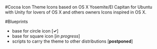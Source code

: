 #Cocoa Icon Theme
Icons based on OS X Yosemite/El Capitan for Ubuntu with Unity for lovers of OS X and others owners Icons inspired in OS X.

#Blueprints
* base for circle icon [__✓__]
* base for square icon [_in progress_]
* scripts to carry the theme to other distributions [__postponed__]
